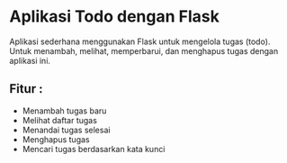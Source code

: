 # Aplikasi Todo dengan Flask

Aplikasi sederhana menggunakan Flask untuk mengelola tugas (todo). Untuk menambah, melihat, memperbarui, dan menghapus tugas dengan aplikasi ini.

## Fitur :
- Menambah tugas baru
- Melihat daftar tugas
- Menandai tugas selesai
- Menghapus tugas
- Mencari tugas berdasarkan kata kunci

